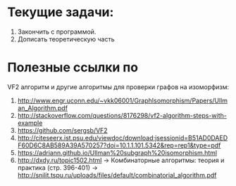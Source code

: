 # Текущие задачи:

1. Закончить с программой.
2. Дописать теоретическую часть

# Полезные ссылки по

VF2 алгоритм и другие алгоритмы для проверки графов на изоморфизм:

1. http://www.engr.uconn.edu/~vkk06001/GraphIsomorphism/Papers/Ullman_Algorithm.pdf
2. http://stackoverflow.com/questions/8176298/vf2-algorithm-steps-with-example
3. https://github.com/sergsb/VF2
4. http://citeseerx.ist.psu.edu/viewdoc/download;jsessionid=B51AD0DAEDF60D6C8AB589A39A570257?doi=10.1.1.101.5342&rep=rep1&type=pdf
5. https://adriann.github.io/Ullman%20subgraph%20isomorphism.html
6. http://dxdy.ru/topic1502.html -> Комбинаторные алгоритмы: теория и практика (стр. 396-401) -> http://snilit.tspu.ru/uploads/files/default/combinatorial_algorithm.pdf
